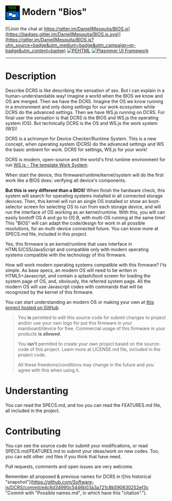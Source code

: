 # <img src="/source/icon.png" align="absmiddle"> Modern "Bios"

[![Join the chat at https://gitter.im/DaniellMesquita/BIOS.js](https://badges.gitter.im/DaniellMesquita/BIOS.js.svg)](https://gitter.im/DaniellMesquita/BIOS.js?utm_source=badge&utm_medium=badge&utm_campaign=pr-badge&utm_content=badge)
[![PEHTML](http://developers.plasmmer.com/badges/PEHTML.svg)](https://github.com/Plasmmer/PEHTML)
[![Plasmmer UI Framework](http://developers.plasmmer.com/badges/Framework.svg)](https://github.com/Software-js/Framework.js)

----------
# Description #

Describe DCRS is like describing the sensation of sex. But I can explain in a human-understandable way! Imagine a world when the BIOS we know and OS are merged. Then we have the DCRS. Imagine the OS we know running in a environment and only doing settings for our work ecosystem while DCRS do the advanced settings. Then we have WS.js running on DCRS. For final user the sensation is that DCRS is the BIOS and WS.js the operating system (OS). But technically DCRS is the OS and WS.js the work system (WS)!

DCRS is a achronym for Device Checker/Runtime System. This is a new concept, when operating system (DCRS) do the advanced settings and WS the basic ambient for work. DCRS for settings, WS.js for your work!

DCRS is modern, open-source and the world's first runtime environment for run [WS.js - The template Work System](https://github.com/Software-js/WS.js "Click here to know more how WS.js works and get started how make your own WS.").

When start the device, this firmware/runtime/kernel/system will do the first work like a BIOS does: verifying all device's components.

**But this is very different than a BIOS!** When finish the hardware check, this system will search for operating systems installed in all connected storage devices. Then, this kernel will run an single OS installed or show an boot-selector screen for selecting OS to run from each storage device, and will run the interface of OS working as an kernel/runtime. With this, you will can easily bootoff OS A and go to OS B, with multi-OS running at the same time! This "BIOS" will can adapt the code/design for work in all possible resolutions, for an multi-device connected future. You can know more at SPECS.md file, included in this project.

Yes, this firmware is an kernel/runtime that uses interface in HTML5/CSS/JavaScript and compatible only with modern operating systems compatible with the technology of this firmware.

How will work modern operating systems compatible with this firmware? I'ts simple. As base specs, an modern OS will need to be writen in HTML5+Javascript, and contain a splash/boot screen for loading the system page of OS, and, obviously, the referred system page. All the modern OS will use Javascript codes with commands that will be recognized by the kernel of this firmware.

You can start understanding an modern OS or making your own at [this project hosted on GitHub](https://github.com/DaniellMesquita/Modern-OS).

> You **is** permited to edit this source code for submit changes to project and/or use your own logo for put this firmware in your mainboard/device for free. Commercial usage of this firmware in your products **is allowed**.
> 
> You **isn't** permited to create your own project based on the source-code of this project. Learn more at LICENSE.md file, included in the project code.
> 
> All these freedoms/conditions may change in the future and you agree with this when using it.

# Understanting #

You can read the SPECS.md, and too you can read the FEATURES.md file, all included in the project.

# Contributing #

You can see the source code for submit your modifications, or read SPECS.md/FEATURES.md to submit your ideas/work on new codes. Too, you can edit other .md files if you think that have need.

Pull requests, comments and open issues are very welcome.

Remember all proposed & previous names for DCRS in t[his historical "snapshot"](https://github.com/Software-js/DCRS/commit/e4c6d34990c5446b03a3a721c8b590630252ef3c "Commit with "Possible names.md", in which have this "citation".").
